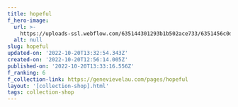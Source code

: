 ```yaml
---
title: hopeful
f_hero-image:
  url: >-
    https://uploads-ssl.webflow.com/635144301293b1b502ace733/6351456c0ddeb2223cc019b4_hopefulsquare.jpg
  alt: null
slug: hopeful
updated-on: '2022-10-20T13:32:54.343Z'
created-on: '2022-10-20T12:56:14.005Z'
published-on: '2022-10-20T13:33:16.556Z'
f_ranking: 6
f_collection-link: https://genevievelau.com/pages/hopeful
layout: '[collection-shop].html'
tags: collection-shop
---
```



